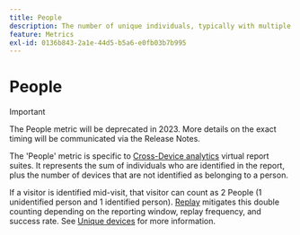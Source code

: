 ```yaml
---
title: People
description: The number of unique individuals, typically with multiple devices.
feature: Metrics
exl-id: 0136b843-2a1e-44d5-b5a6-e0fb03b7b995
---
```

# People

>[!IMPORTANT]
>
>The People metric will be deprecated in 2023. More details on the exact timing will be communicated via the Release Notes.

The 'People' metric is specific to [Cross-Device analytics](../cda/overview.md) virtual report suites. It represents the sum of individuals who are identified in the report, plus the number of devices that are not identified as belonging to a person.

If a visitor is identified mid-visit, that visitor can count as 2 People (1 unidentified person and 1 identified person). [Replay](/help/components/cda/replay.md) mitigates this double counting depending on the reporting window, replay frequency, and success rate. See [Unique devices](unique-devices.md) for more information.
